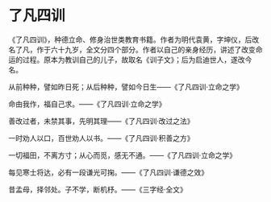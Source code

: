 # 了凡四训

《了凡四训》，种德立命、修身治世类教育书籍。作者为明代袁黄，字坤仪，后改名了凡，作于六十九岁，全文分四个部分。作者以自己的亲身经历，讲述了改变命运的过程。原本为教训自己的儿子，故取名《训子文》；后为启迪世人，遂改今名。

从前种种，譬如昨日死；从后种种，譬如今日生——《了凡四训·立命之学》

命由我作，福自己求。——《了凡四训·立命之学》

善改过者，未禁其事，先明其理——《了凡四训·改过之法》

一时劝人以口，百世劝人以书。——《了凡四训·积善之方》

一切福田，不离方寸；从心而觅，感无不通。——《了凡四训·立命之学》

每见寒士将达，必有一段谦光可掬。——《了凡四训·谦德之效》

昔孟母，择邻处。子不学，断机杼。——《三字经·全文》
